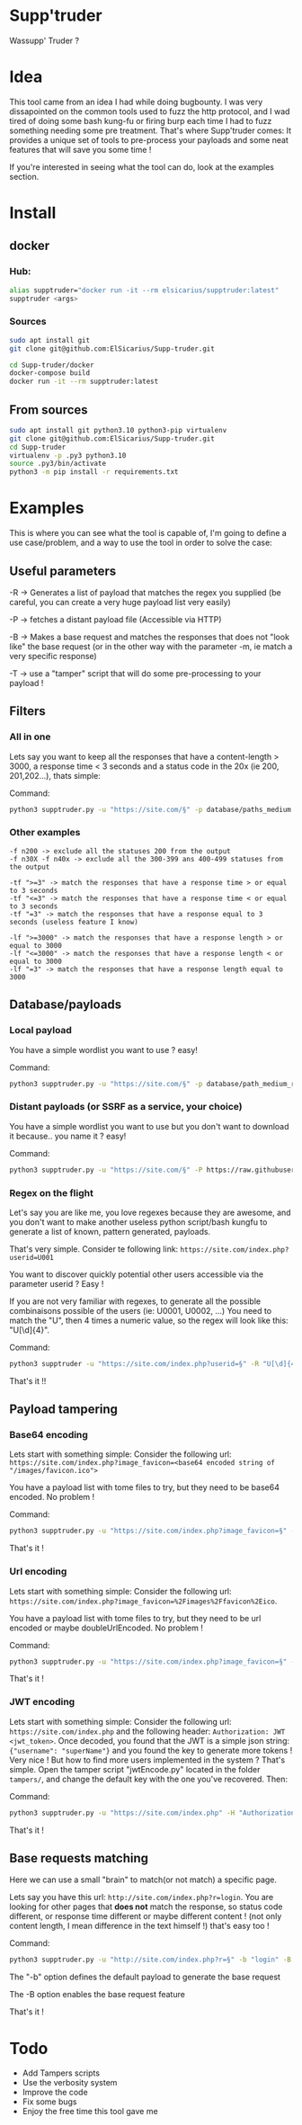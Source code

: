 # Supp'truder
Wassupp' Truder ?

# Idea

This tool came from an idea I had while doing bugbounty. I was very dissapointed on the common tools used to fuzz the http protocol, and I wad tired of doing some bash kung-fu or firing burp each time I had to fuzz something needing some pre treatment.
That's where Supp'truder comes: It provides a unique set of tools to pre-process your payloads and some neat features that will save you some time !

If you're interested in seeing what the tool can do, look at the examples section.

# Install
## docker
### Hub:
```bash
alias supptruder="docker run -it --rm elsicarius/supptruder:latest"
supptruder <args>
```

### Sources

```bash
sudo apt install git
git clone git@github.com:ElSicarius/Supp-truder.git

cd Supp-truder/docker
docker-compose build
docker run -it --rm supptruder:latest
```

## From sources
```bash
sudo apt install git python3.10 python3-pip virtualenv
git clone git@github.com:ElSicarius/Supp-truder.git
cd Supp-truder
virtualenv -p .py3 python3.10
source .py3/bin/activate
python3 -m pip install -r requirements.txt
```

# Examples

This is where you can see what the tool is capable of, I'm going to define a use case/problem, and a way to use the tool in order to solve the case:

## Useful parameters

-R -> Generates a list of payload that matches the regex you supplied (be careful, you can create a very huge payload list very easily)

-P -> fetches a distant payload file (Accessible via HTTP)

-B -> Makes a base request and matches the responses that does not "look like" the base request (or in the other way with the parameter -m, ie match a very specific response)

-T -> use a "tamper" script that will do some pre-processing to your payload !

## Filters

### All in one
Lets say you want to keep all the responses that have a content-length > 3000, a response time < 3 seconds and a status code in the 20x (ie 200, 201,202...), thats simple:

Command:
```bash
python3 supptruder.py -u "https://site.com/§" -p database/paths_medium.txt -f 20x -tf "<3" -lf ">3000" 
```
### Other examples
```
-f n200 -> exclude all the statuses 200 from the output
-f n30X -f n40x -> exclude all the 300-399 ans 400-499 statuses from the output

-tf ">=3" -> match the responses that have a response time > or equal to 3 seconds
-tf "<=3" -> match the responses that have a response time < or equal to 3 seconds
-tf "=3" -> match the responses that have a response equal to 3 seconds (useless feature I know)

-lf ">=3000" -> match the responses that have a response length > or equal to 3000 
-lf "<=3000" -> match the responses that have a response length < or equal to 3000 
-lf "=3" -> match the responses that have a response length equal to 3000

```

## Database/payloads
### Local payload
You have a simple wordlist you want to use ? easy!

Command:
```bash
python3 supptruder.py -u "https://site.com/§" -p database/path_medium_raft.txt
```

### Distant payloads (or SSRF as a service, your choice)
You have a simple wordlist you want to use but you don't want to download it because.. you name it ? easy!

Command:
```bash
python3 supptruder.py -u "https://site.com/§" -P https://raw.githubusercontent.com/danielmiessler/SecLists/master/Discovery/Web-Content/directory-list-1.0.txt
```

### Regex on the flight
Let's say you are like me, you love regexes because they are awesome, and you don't want to make another useless python script/bash kungfu to generate a list of known, pattern generated, payloads.

That's very simple. Consider te following link: `https://site.com/index.php?userid=U001`

You want to discover quickly potential other users accessible via the parameter userid ? Easy !

If you are not very familiar with regexes, to generate all the possible combinaisons possible of the users (ie: U0001, U0002, ...) You need to match the "U", then 4 times a numeric value, so the regex will look like this: "U[\d]{4}".

Command:
```bash
python3 supptruder -u "https://site.com/index.php?userid=§" -R "U[\d]{4}"
```
That's it !!

## Payload tampering
### Base64 encoding 
Lets start with something simple: Consider the following url: `https://site.com/index.php?image_favicon=<base64 encoded string of "/images/favicon.ico">`

You have a payload list with tome files to try, but they need to be base64 encoded. No problem !

Command: 
```bash
python3 supptruder.py -u "https://site.com/index.php?image_favicon=§" -p database/path_medium_raft.txt -T base64
```
That's it !

### Url encoding 
Lets start with something simple: Consider the following url: `https://site.com/index.php?image_favicon=%2Fimages%2Ffavicon%2Eico`.

You have a payload list with tome files to try, but they need to be url encoded or maybe doubleUrlEncoded. No problem !

Command: 
```bash
python3 supptruder.py -u "https://site.com/index.php?image_favicon=§" -p database/path_medium_raft.txt -T urlEncode
```
That's it !

### JWT encoding 
Lets start with something simple: Consider the following url: `https://site.com/index.php` and the following header: `Authorization: JWT <jwt_token>`.
Once decoded, you found that the JWT is a simple json string: `{"username": "superName"}` and you found the key to generate more tokens ! Very nice ! But how to find more users implemented in the system ? That's simple. Open the tamper script "jwtEncode.py" located in the folder `tampers/`, and change the default key with the one you've recovered. Then:

Command: 
```bash
python3 supptruder.py -u "https://site.com/index.php" -H "Authorization: JWT §" -p database/common_usernames.txt --prefix '{"username": "' --suffix '"}' -T jwtEncode
```
That's it !

## Base requests matching
Here we can use a small "brain" to match(or not match) a specific page.

Lets say you have this url: `http://site.com/index.php?r=login`. You are looking for other pages that **does not** match the response, so status code different, or response time different or maybe different content ! (not only content length, I mean difference in the text himself !)
that's easy too !

Command:
```bash
python3 supptruder.py -u "http://site.com/index.php?r=§" -b "login" -B -p database/paths_medium.py 
```

The "-b" option defines the default payload to generate the base request

The -B option enables the base request feature

That's it !


# Todo
- Add Tampers scripts
- Use the verbosity system
- Improve the code
- Fix some bugs
- Enjoy the free time this tool gave me
